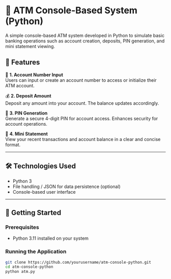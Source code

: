 # 🏧 ATM Console-Based System (Python)

A simple console-based ATM system developed in Python to simulate basic banking operations such as account creation, deposits, PIN generation, and mini statement viewing.

## 📌 Features

🔢 **1. Account Number Input**  
Users can input or create an account number to access or initialize their ATM account.

💰 **2. Deposit Amount**  
Deposit any amount into your account. The balance updates accordingly.

🔐 **3. PIN Generation**  
Generate a secure 4-digit PIN for account access. Enhances security for account operations.

🧾 **4. Mini Statement**  
View your recent transactions and account balance in a clear and concise format.

---

## 🛠️ Technologies Used

- Python 3
- File handling / JSON for data persistence (optional)
- Console-based user interface

---

## 🚀 Getting Started

### Prerequisites
- Python 3.11 installed on your system

### Running the Application

```bash
git clone https://github.com/yourusername/atm-console-python.git
cd atm-console-python
python atm.py
